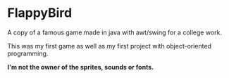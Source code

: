 # FlappyBird

A copy of a famous game made in java with awt/swing for a college work.

This was my first game as well as my first project with object-oriented programming.

**I'm not the owner of the sprites, sounds or fonts.**
